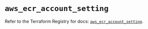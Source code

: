 # `aws_ecr_account_setting`

Refer to the Terraform Registry for docs: [`aws_ecr_account_setting`](https://registry.terraform.io/providers/hashicorp/aws/6.7.0/docs/resources/ecr_account_setting).
